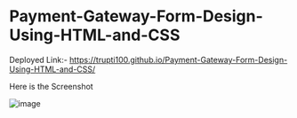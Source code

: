 # Payment-Gateway-Form-Design-Using-HTML-and-CSS
Deployed Link:- https://trupti100.github.io/Payment-Gateway-Form-Design-Using-HTML-and-CSS/

Here is the Screenshot

![image](https://github.com/Trupti100/Spotify-Clone/assets/127935389/b70f0a89-453b-420e-9191-31cd92cedf0b)
